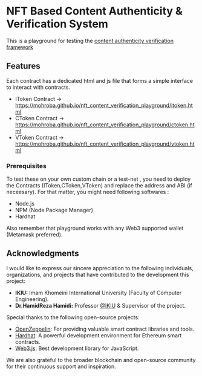 # NFT Based Content Authenticity & Verification System
This is a playground for testing the  [content authenticity verification framework](https://github.com/mohroba/nft_content_verification)

## Features
Each contract has a dedicated html and js file that forms a simple interface to interact with contracts.
- IToken Contract -> https://mohroba.github.io/nft_content_verification_playground/itoken.html
- CToken Contract -> https://mohroba.github.io/nft_content_verification_playground/ctoken.html
- VToken Contract -> https://mohroba.github.io/nft_content_verification_playground/vtoken.html

### Prerequisites
To test these on your own custom chain or a test-net , you need to deploy the Contracts (IToken,CToken,VToken) and replace the address and ABI (if neceesary). For that matter, you might need following softwares :
- Node.js
- NPM (Node Package Manager)
- Hardhat

Also remember that playground works with any Web3 supported wallet (Metamask preferred).

## Acknowledgments

I would like to express our sincere appreciation to the following individuals, organizations, and projects that have contributed to the development this project:

- **IKIU:** Imam Khomeini International University (Faculty of Computer Engineering).
- **Dr.HamidReza Hamidi:** Professor [@IKIU](https://ikiu.ac.ir/) & Supervisor of the project.


Special thanks to the following open-source projects:

- [OpenZeppelin](https://openzeppelin.com/): For providing valuable smart contract libraries and tools.
- [Hardhat](https://hardhat.org/): A powerful development environment for Ethereum smart contracts.
- [Web3.js](https://web3js.org/): Best development library for JavaScript.

We are also grateful to the broader blockchain and open-source community for their continuous support and inspiration.
